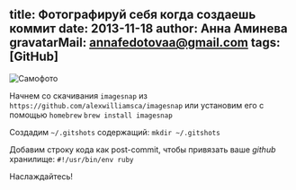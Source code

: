 title: Фотографируй себя когда создаешь коммит
date: 2013-11-18
author: Анна Аминева
gravatarMail: annafedotovaa@gmail.com
tags: [GitHub]
---

![Самофото](/blog/images/selfie.jpg)

Начнем со скачивания `imagesnap` из `https://github.com/alexwilliamsca/imagesnap` или установим его с помощью `homebrew` 
`brew install imagesnap`

Создадим  `~/.gitshots` содержащий:
`mkdir ~/.gitshots`

Добавим строку кода как post-commit, чтобы привязать ваше *github* хранилище:
`#!/usr/bin/env ruby`

Наслаждайтесь!


